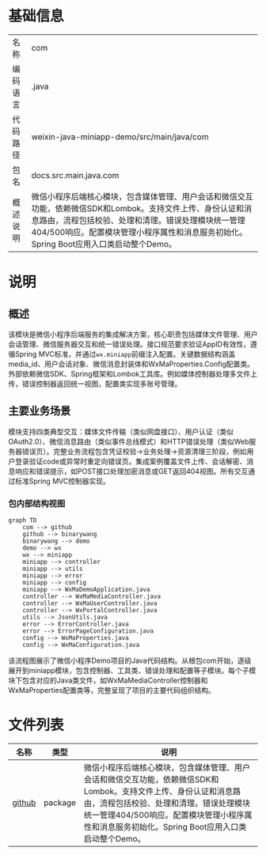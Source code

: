 # 基础信息

|      |      |
|------|------|
| 名称 | com |
| 编码语言 | .java |
| 代码路径 | weixin-java-miniapp-demo/src/main/java/com |
| 包名 | docs.src.main.java.com |
| 概述说明 | 微信小程序后端核心模块，包含媒体管理、用户会话和微信交互功能，依赖微信SDK和Lombok。支持文件上传、身份认证和消息路由，流程包括校验、处理和清理。错误处理模块统一管理404/500响应。配置模块管理小程序属性和消息服务初始化。Spring Boot应用入口类启动整个Demo。 |

# 说明

## 概述  
该模块是微信小程序后端服务的集成解决方案，核心职责包括媒体文件管理、用户会话管理、微信服务器交互和统一错误处理。接口规范要求验证AppID有效性，遵循Spring MVC标准，并通过`wx.miniapp`前缀注入配置。关键数据结构涵盖media_id、用户会话对象、微信消息封装体和WxMaProperties.Config配置类。外部依赖微信SDK、Spring框架和Lombok工具库。例如媒体控制器处理多文件上传，错误控制器返回统一视图，配置类实现多账号管理。

## 主要业务场景  
模块支持四类典型交互：媒体文件传输（类似网盘接口）、用户认证（类似OAuth2.0）、微信消息路由（类似事件总线模式）和HTTP错误处理（类似Web服务器错误页）。完整业务流程包含凭证校验→业务处理→资源清理三阶段，例如用户登录验证code或异常时重定向错误页。集成案例覆盖文件上传、会话解密、消息响应和错误提示，如POST接口处理加密消息或GET返回404视图。所有交互通过标准Spring MVC控制器实现。


### 包内部结构视图

```mermaid
graph TD
    com --> github
    github --> binarywang
    binarywang --> demo
    demo --> wx
    wx --> miniapp
    miniapp --> controller
    miniapp --> utils
    miniapp --> error
    miniapp --> config
    miniapp --> WxMaDemoApplication.java
    controller --> WxMaMediaController.java
    controller --> WxMaUserController.java
    controller --> WxPortalController.java
    utils --> JsonUtils.java
    error --> ErrorController.java
    error --> ErrorPageConfiguration.java
    config --> WxMaProperties.java
    config --> WxMaConfiguration.java
```

该流程图展示了微信小程序Demo项目的Java代码结构。从根包com开始，逐级展开到miniapp模块，包含控制器、工具类、错误处理和配置等子模块。每个子模块下包含对应的Java类文件，如WxMaMediaController控制器和WxMaProperties配置类等，完整呈现了项目的主要代码组织结构。

# 文件列表

| 名称   | 类型  | 说明 |
|-------|------|-------------|
| [github](github/_module.md) | package | 微信小程序后端核心模块，包含媒体管理、用户会话和微信交互功能，依赖微信SDK和Lombok。支持文件上传、身份认证和消息路由，流程包括校验、处理和清理。错误处理模块统一管理404/500响应。配置模块管理小程序属性和消息服务初始化。Spring Boot应用入口类启动整个Demo。 |


